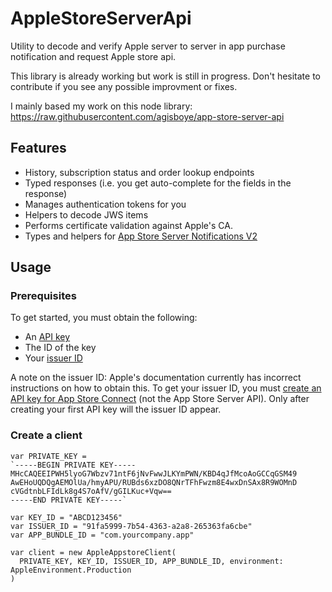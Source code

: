 ﻿# AppleStoreServerApi

Utility to decode and verify Apple server to server in app purchase notification and request Apple store api.

This library is already working but work is still in progress. Don't hesitate to contribute if you see any possible improvment or fixes.

I mainly based my work on this node library: https://raw.githubusercontent.com/agisboye/app-store-server-api

## Features
- History, subscription status and order lookup endpoints
- Typed responses (i.e. you get auto-complete for the fields in the response)
- Manages authentication tokens for you
- Helpers to decode JWS items
- Performs certificate validation against Apple's CA.
- Types and helpers for [App Store Server Notifications V2](https://developer.apple.com/documentation/appstoreservernotifications)

## Usage
### Prerequisites
To get started, you must obtain the following:
- An [API key](https://developer.apple.com/documentation/appstoreserverapi/creating_api_keys_to_use_with_the_app_store_server_api)
- The ID of the key
- Your [issuer ID](https://developer.apple.com/documentation/appstoreserverapi/generating_tokens_for_api_requests)

A note on the issuer ID:
Apple's documentation currently has incorrect instructions on how to obtain this.
To get your issuer ID, you must [create an API key for App Store Connect](https://developer.apple.com/documentation/appstoreconnectapi/creating_api_keys_for_app_store_connect_api) (not the App Store Server API). Only after creating your first API key will the issuer ID appear.

### Create a client
```
var PRIVATE_KEY = 
`-----BEGIN PRIVATE KEY-----
MHcCAQEEIPWH5lyoG7Wbzv71ntF6jNvFwwJLKYmPWN/KBD4qJfMcoAoGCCqGSM49
AwEHoUQDQgAEMOlUa/hmyAPU/RUBds6xzDO8QNrTFhFwzm8E4wxDnSAx8R9WOMnD
cVGdtnbLFIdLk8g4S7oAfV/gGILKuc+Vqw==
-----END PRIVATE KEY-----`

var KEY_ID = "ABCD123456"
var ISSUER_ID = "91fa5999-7b54-4363-a2a8-265363fa6cbe"
var APP_BUNDLE_ID = "com.yourcompany.app"

var client = new AppleAppstoreClient(
  PRIVATE_KEY, KEY_ID, ISSUER_ID, APP_BUNDLE_ID, environment: AppleEnvironment.Production
)
```
